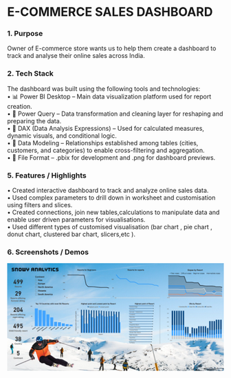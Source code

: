 # E-COMMERCE SALES DASHBOARD

### 1.	Purpose
Owner of E-commerce store wants us to help them create a dashboard to track and analyse their online sales across India.

### 2.	Tech Stack
The dashboard was built using the following tools and technologies:<br>
•	📊 Power BI Desktop – Main data visualization platform used for report creation.<br>
•	📂 Power Query – Data transformation and cleaning layer for reshaping and preparing the data.<br>
•	🧠 DAX (Data Analysis Expressions) – Used for calculated measures, dynamic visuals, and conditional logic.<br>
•	📝 Data Modeling – Relationships established among tables (cities, customers, and categories) to enable cross-filtering and aggregation.<br>
•	📁 File Format – .pbix for development and .png for dashboard previews.

### 5.	Features / Highlights
• Created interactive dashboard to track and analyze online sales data.<br>
• Used complex parameters to drill down in worksheet and customisation using filters and slices.<br>
• Created connections, join new tables,calculations to manipulate data and enable user driven parameters for visualisations.<br>
• Used different types of customised visualisation (bar chart , pie chart , donut chart, clustered bar chart, slicers,etc ).<br>

### 6.	Screenshots / Demos
 ![Dashboard Preview](https://github.com/the-mansi-goel/Ski-dashboard/blob/main/Snapshot%20of%20the%20Dahbaord.png)
